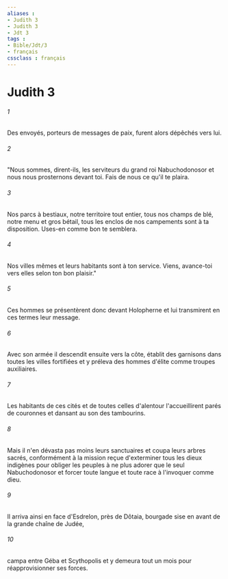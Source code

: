 ```yaml
---
aliases : 
- Judith 3
- Judith 3
- Jdt 3
tags : 
- Bible/Jdt/3
- français
cssclass : français
---
```


# Judith 3

###### 1
Des envoyés, porteurs de messages de paix, furent alors dépêchés vers lui.
###### 2
"Nous sommes, dirent-ils, les serviteurs du grand roi Nabuchodonosor et nous nous prosternons devant toi. Fais de nous ce qu'il te plaira.
###### 3
Nos parcs à bestiaux, notre territoire tout entier, tous nos champs de blé, notre menu et gros bétail, tous les enclos de nos campements sont à ta disposition. Uses-en comme bon te semblera.
###### 4
Nos villes mêmes et leurs habitants sont à ton service. Viens, avance-toi vers elles selon ton bon plaisir."
###### 5
Ces hommes se présentèrent donc devant Holopherne et lui transmirent en ces termes leur message.
###### 6
Avec son armée il descendit ensuite vers la côte, établit des garnisons dans toutes les villes fortifiées et y préleva des hommes d'élite comme troupes auxiliaires.
###### 7
Les habitants de ces cités et de toutes celles d'alentour l'accueillirent parés de couronnes et dansant au son des tambourins.
###### 8
Mais il n'en dévasta pas moins leurs sanctuaires et coupa leurs arbres sacrés, conformément à la mission reçue d'exterminer tous les dieux indigènes pour obliger les peuples à ne plus adorer que le seul Nabuchodonosor et forcer toute langue et toute race à l'invoquer comme dieu.
###### 9
Il arriva ainsi en face d'Esdrelon, près de Dôtaia, bourgade sise en avant de la grande chaîne de Judée,
###### 10
campa entre Géba et Scythopolis et y demeura tout un mois pour réapprovisionner ses forces.
